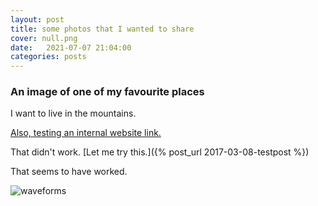 ```yaml
---
layout: post
title: some photos that I wanted to share
cover: null.png
date:   2021-07-07 21:04:00
categories: posts
---
```


### An image of one of my favourite places

I want to live in the mountains.

[Also, testing an internal website link.](/_posts/2017-03-08-testpost.md)

That didn't work. [Let me try this.]({% post_url 2017-03-08-testpost %})

That seems to have worked.

![waveforms](/assets/images/photographs/thumbnails/20210623_211557.jpg)








